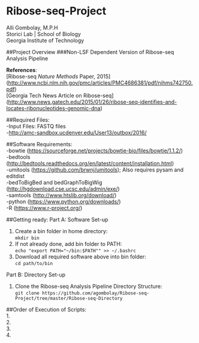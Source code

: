 # Ribose-seq-Project
Alli Gombolay, M.P.H  
Storici Lab | School of Biology  
Georgia Institute of Technology  

##Project Overview
###Non-LSF Dependent Version of Ribose-seq Analysis Pipeline  

**References**:  
[Ribose-seq *Nature Methods* Paper, 2015]
(http://www.ncbi.nlm.nih.gov/pmc/articles/PMC4686381/pdf/nihms742750.pdf)  
[Georgia Tech News Article on Ribose-seq]
(http://www.news.gatech.edu/2015/01/26/ribose-seq-identifies-and-locates-ribonucleotides-genomic-dna)

##Required Files:  
-Input Files: FASTQ files  
-http://amc-sandbox.ucdenver.edu/User13/outbox/2016/  

##Software Requirements:  
-bowtie (https://sourceforge.net/projects/bowtie-bio/files/bowtie/1.1.2/)  
-bedtools  (http://bedtools.readthedocs.org/en/latest/content/installation.html)  
-umitools (https://github.com/brwnj/umitools); Also requires pysam and editdist  
-bedToBigBed and bedGraphToBigWig (http://hgdownload.cse.ucsc.edu/admin/exe/)  
-samtools (http://www.htslib.org/download/)  
-python (https://www.python.org/downloads/)  
-R  (https://www.r-project.org/)  

##Getting ready:
Part A: Software Set-up  
1. Create a bin folder in home directory:  
```mkdir bin```  
2. If not already done, add bin folder to PATH:  
```echo "export PATH="~/bin:$PATH"" >> ~/.bashrc```  
3. Download all required software above into bin folder:  
```cd path/to/bin```  

Part B: Directory Set-up  
1. Clone the Ribose-seq Analysis Pipeline Directory Structure:  
```git clone https://github.com/agombolay/Ribose-seq-Project/tree/master/Ribose-seq-Directory```  

##Order of Execution of Scripts:  
1.  
2.  
3.  
4.  
